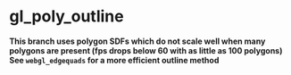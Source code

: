 # gl_poly_outline

**This branch uses polygon SDFs which do not scale well when many polygons are present (fps drops below 60 with as little as 100 polygons)**
**See `webgl_edgequads` for a more efficient outline method**